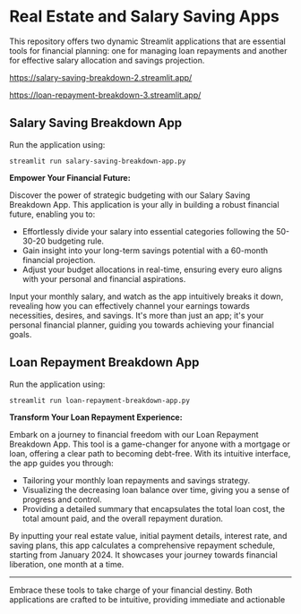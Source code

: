 # Real Estate and Salary Saving Apps

This repository offers two dynamic Streamlit applications that are essential tools for financial planning: one for managing loan repayments and another for effective salary allocation and savings projection.

https://salary-saving-breakdown-2.streamlit.app/

https://loan-repayment-breakdown-3.streamlit.app/

## Salary Saving Breakdown App

Run the application using:

```
streamlit run salary-saving-breakdown-app.py
```

**Empower Your Financial Future:**

Discover the power of strategic budgeting with our Salary Saving Breakdown App. This application is your ally in building a robust financial future, enabling you to:

- Effortlessly divide your salary into essential categories following the 50-30-20 budgeting rule.
- Gain insight into your long-term savings potential with a 60-month financial projection.
- Adjust your budget allocations in real-time, ensuring every euro aligns with your personal and financial aspirations.

Input your monthly salary, and watch as the app intuitively breaks it down, revealing how you can effectively channel your earnings towards necessities, desires, and savings. It's more than just an app; it's your personal financial planner, guiding you towards achieving your financial goals.

## Loan Repayment Breakdown App

Run the application using:

```
streamlit run loan-repayment-breakdown-app.py
```

**Transform Your Loan Repayment Experience:**

Embark on a journey to financial freedom with our Loan Repayment Breakdown App. This tool is a game-changer for anyone with a mortgage or loan, offering a clear path to becoming debt-free. With its intuitive interface, the app guides you through:

- Tailoring your monthly loan repayments and savings strategy.
- Visualizing the decreasing loan balance over time, giving you a sense of progress and control.
- Providing a detailed summary that encapsulates the total loan cost, the total amount paid, and the overall repayment duration.

By inputting your real estate value, initial payment details, interest rate, and saving plans, this app calculates a comprehensive repayment schedule, starting from January 2024. It showcases your journey towards financial liberation, one month at a time.

---

Embrace these tools to take charge of your financial destiny. Both applications are crafted to be intuitive, providing immediate and actionable
